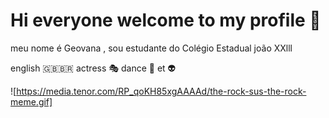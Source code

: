 # Hi everyone welcome to my profile 💙
meu nome é Geovana , sou estudante do Colégio Estadual joão XXlll

english 🇬🇧🇧🇷
actress 🎭
dance 💃
et 👽

![https://media.tenor.com/RP_qoKH85xgAAAAd/the-rock-sus-the-rock-meme.gif]
